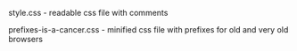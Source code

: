 
style.css - readable css file with comments

prefixes-is-a-cancer.css - minified css file with prefixes for old and very old browsers
